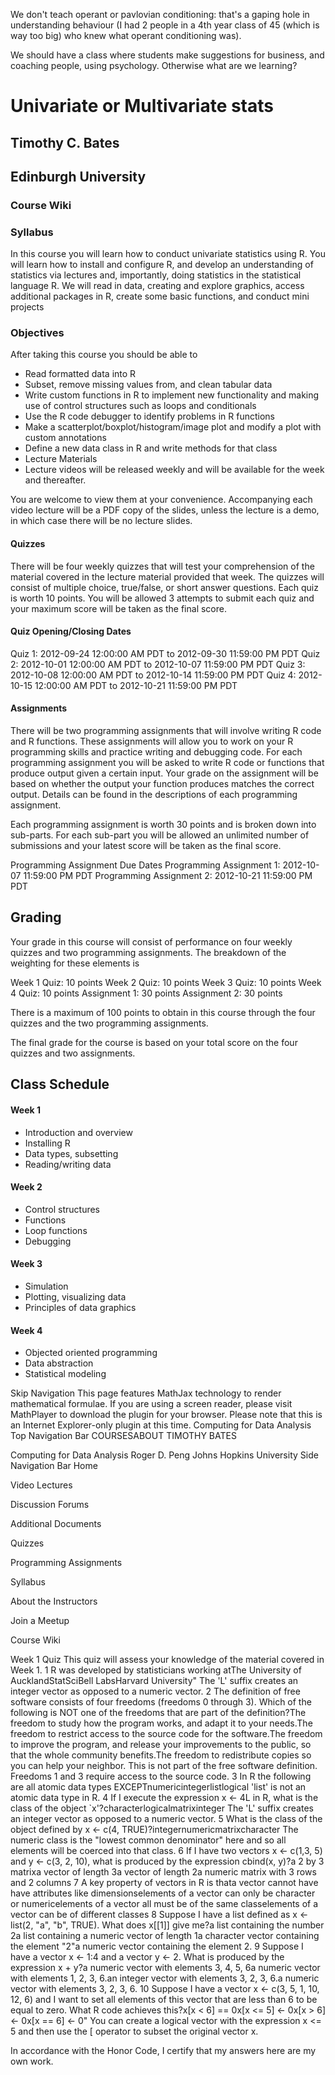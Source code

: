 We don't teach operant or pavlovian conditioning: that's a gaping hole in understanding behaviour (I had 2 people in a 4th year class of 45 (which is way too big) who knew what operant conditioning was).

We should have a class where students make suggestions for business, and coaching people, using psychology. Otherwise what are we learning?

# Univariate or Multivariate stats
## Timothy C. Bates
## Edinburgh University

### Course Wiki

### Syllabus
In this course you will learn how to conduct univariate statistics using R. You will learn how to install and configure R, and develop an understanding of statistics via lectures and, importantly, doing statistics in the statistical language R. We will read in data, creating and explore graphics, access additional packages in R, create some basic functions, and conduct mini projects

### Objectives
After taking this course you should be able to

* Read formatted data into R
* Subset, remove missing values from, and clean tabular data
* Write custom functions in R to implement new functionality and making use of control structures such as loops and conditionals
* Use the R code debugger to identify problems in R functions
* Make a scatterplot/boxplot/histogram/image plot and modify a plot with custom annotations
* Define a new data class in R and write methods for that class
* Lecture Materials
* Lecture videos will be released weekly and will be available for the week and thereafter. 

You are welcome to view them at your convenience. Accompanying each video lecture will be a PDF copy of the slides, unless the lecture is a demo, in which case there will be no lecture slides.

#### Quizzes
There will be four weekly quizzes that will test your comprehension of the material covered in the lecture material provided that week. The quizzes will consist of multiple choice, true/false, or short answer questions. Each quiz is worth 10 points. You will be allowed 3 attempts to submit each quiz and your maximum score will be taken as the final score.

#### Quiz Opening/Closing Dates
Quiz 1: 2012-09-24 12:00:00 AM PDT to 2012-09-30 11:59:00 PM PDT
Quiz 2: 2012-10-01 12:00:00 AM PDT to 2012-10-07 11:59:00 PM PDT
Quiz 3: 2012-10-08 12:00:00 AM PDT to 2012-10-14 11:59:00 PM PDT
Quiz 4: 2012-10-15 12:00:00 AM PDT to 2012-10-21 11:59:00 PM PDT
#### Assignments
There will be two programming assignments that will involve writing R code and R functions. These assignments will allow you to work on your R programming skills and practice writing and debugging code. For each programming assignment you will be asked to write R code or functions that produce output given a certain input. Your grade on the assignment will be based on whether the output your function produces matches the correct output. Details can be found in the descriptions of each programming assignment.

Each programming assignment is worth 30 points and is broken down into sub-parts. For each sub-part you will be allowed an unlimited number of submissions and your latest score will be taken as the final score.

Programming Assignment Due Dates
Programming Assignment 1: 2012-10-07 11:59:00 PM PDT
Programming Assignment 2: 2012-10-21 11:59:00 PM PDT


## Grading
Your grade in this course will consist of performance on four weekly quizzes and two programming assignments. The breakdown of the weighting for these elements is

Week 1 Quiz: 10 points
Week 2 Quiz: 10 points
Week 3 Quiz: 10 points
Week 4 Quiz: 10 points
Assignment 1: 30 points
Assignment 2: 30 points

There is a maximum of 100 points to obtain in this course through the four quizzes and the two programming assignments.

The final grade for the course is based on your total score on the four quizzes and two assignments.

## Class Schedule
#### Week 1
* Introduction and overview
* Installing R
* Data types, subsetting
* Reading/writing data
#### Week 2
* Control structures
* Functions
* Loop functions
* Debugging
#### Week 3
* Simulation
* Plotting, visualizing data
* Principles of data graphics 
#### Week 4
* Objected oriented programming
* Data abstraction
* Statistical modeling 


Skip Navigation This page features MathJax technology to render mathematical formulae. If you are using a screen reader, please visit MathPlayer to download the plugin for your browser. Please note that this is an Internet Explorer-only plugin at this time. Computing for Data Analysis
Top Navigation Bar
COURSESABOUT TIMOTHY BATES 
 

Computing for Data Analysis
Roger D. Peng
Johns Hopkins University
Side Navigation Bar
Home

Video Lectures

Discussion Forums

Additional Documents

Quizzes

Programming Assignments

Syllabus

About the Instructors

Join a Meetup

Course Wiki

Week 1 Quiz
This quiz will assess your knowledge of the material covered in Week 1.
1	R was developed by statisticians working at<break>The University of Auckland<break>StatSci<break>Bell Labs<break>Harvard University"
The 'L' suffix creates an integer vector as opposed to a numeric vector.
2	The definition of free software consists of four freedoms (freedoms 0 through 3). Which of the following is NOT one of the freedoms that are part of the definition?<break>The freedom to study how the program works, and adapt it to your needs.<break>The freedom to restrict access to the source code for the software.<break>The freedom to improve the program, and release your improvements to the public, so that the whole community benefits.<break>The freedom to redistribute copies so you can help your neighbor.
This is not part of the free software definition. Freedoms 1 and 3 require access to the source code.
3	In R the following are all atomic data types EXCEPT<break>numeric<break>integer<break>list<break>logical
'list' is not an atomic data type in R.
4	If I execute the expression x <- 4L in R, what is the class of the object `x'?<break>character<break>logical<break>matrix<break>integer
The 'L' suffix creates an integer vector as opposed to a numeric vector.
5	What is the class of the object defined by x <- c(4, TRUE)?<break>integer<break>numeric<break>matrix<break>character
The numeric class is the "lowest common denominator" here and so all elements will be coerced into that class.
6	If I have two vectors x <- c(1,3, 5) and y <- c(3, 2, 10), what is produced by the expression cbind(x, y)?<break>a 2 by 3 matrix<break>a vector of length 3<break>a vector of length 2<break>a numeric matrix with 3 rows and 2 columns
7	A key property of vectors in R is that<break>a vector cannot have have attributes like dimensions<break>elements of a vector can only be character or numeric<break>elements of a vector all must be of the same class<break>elements of a vector can be of different classes
8	Suppose I have a list defined as x <- list(2, "a", "b", TRUE). What does x[[1]] give me?<break>a list containing the number 2<break>a list containing a numeric vector of length 1<break>a character vector containing the element "2"<break>a numeric vector containing the element 2.
9	Suppose I have a vector x <- 1:4 and a vector y <- 2. What is produced by the expression x + y?<break>a numeric vector with elements 3, 4, 5, 6<break>a numeric vector with elements 1, 2, 3, 6.<break>an integer vector with elements 3, 2, 3, 6.<break>a numeric vector with elements 3, 2, 3, 6.
10	Suppose I have a vector x <- c(3, 5, 1, 10, 12, 6) and I want to set all elements of this vector that are less than 6 to be equal to zero. What R code achieves this?<break>x[x < 6] == 0<break>x[x <= 5] <- 0<break>x[x > 6] <- 0<break>x[x == 6] <- 0"
You can create a logical vector with the expression x <= 5 and then use the [ operator to subset the original vector x.

In accordance with the Honor Code, I certify that my answers here are my own work.